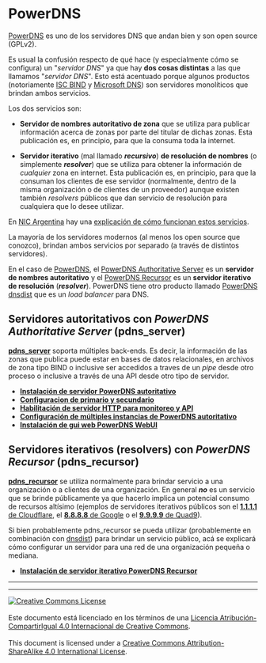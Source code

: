 # PowerDNS

[PowerDNS](https://www.powerdns.com/) es uno de los servidores DNS que andan
bien y son open source (GPLv2).

Es usual la confusión respecto de qué hace (y especialmente cómo se configura)
un "_servidor DNS_" ya que hay **dos cosas distintas** a las que llamamos
"_servidor DNS_".
Esto está acentuado porque algunos productos (notoriamente [ISC BIND](
https://www.isc.org/bind/) y [Microsoft DNS](
https://docs.microsoft.com/en-us/windows-server/networking/dns/dns-top)) son
servidores monolíticos que brindan ambos servicios.

Los dos servicios son:

* **Servidor de nombres autoritativo de zona** que se utiliza para publicar
información acerca de zonas por parte del titular de dichas zonas. Esta
publicación es, en principio, para que la consuma toda la internet.

* **Servidor iterativo** (mal llamado **_recursivo_**) **de resolución de
nombres** (o simplemente **_resolver_**) que se utiliza para obtener la
información de _cualquier_ zona en internet. Esta publicación es, en principio,
para que la consuman los clientes de ese servidor (normalmente, dentro de la
misma organización o de clientes de un proveedor) aunque existen también 
_resolvers_ públicos que dan servicio de resolución para cualquiera que lo 
desee utilizar.

En [NIC Argentina](https://nic.ar) hay una [explicación de cómo funcionan estos
servicios](https://nic.ar/es/novedades/noticias/como-funciona-el-dns).

La mayoría de los servidores modernos (al menos los open source que conozco),
brindan ambos servicios por separado (a través de distintos servidores).

En el caso de [PowerDNS](https://www.powerdns.com/software.html), el [PowerDNS
Authoritative Server](https://www.powerdns.com/auth.html) es un **servidor de
nombres autoritativo** y el
[PowerDNS Recursor](https://www.powerdns.com/recursor.html) es un **servidor
iterativo de resolución** (**_resolver_**). PowerDNS tiene otro producto llamado
[PowerDNS dnsdist](https://www.powerdns.com/dnsdist.html) que es un _load
balancer_ para DNS.

## Servidores autoritativos con _PowerDNS Authoritative Server_ (pdns_server)

**[pdns_server](https://doc.powerdns.com/authoritative/)** soporta múltiples 
back-ends.
Es decir, la información de las zonas que publica puede estar en bases de datos
relacionales, en archivos de zona tipo BIND o inclusive ser accedidos a traves
de un _pipe_ desde otro proceso o inclusive a través de una API desde otro tipo
de servidor.

<!-- Esto por ahora no lo estamos explicando 
Si bien pdns puede actuar como un servidor primario o secundario y transferir
zonas a través del mismo protocolo DNS usando NOTIFY, AXFR e IXFR, se recomienda
realizar la sincronización entre servidores autoritativos _fuera de banda_. Esto
es usualmente simple utilizando los mecanismos de replicación de las bases de
datos (especialmente si todos los servidores son administrados por la misma
organización). Esto es lo que la documentación de PowerDNS llama [replicación
nativa](https://doc.powerdns.com/authoritative/modes-of-operation.html#native-replication).
--> 


* **[Instalación de servidor PowerDNS 
autoritativo](pdns_server-instalacion.md)**
* **[Configuracion de primario y 
secundario](pdns_server-primario-secundario.md)**
* **[Habilitación de servidor HTTP para monitoreo y 
API](pdns_server-http-server-api.md)**
* **[Configuración de múltiples instancias de PowerDNS 
autoritativo](pdns_server-multiples-instancias.md)**
* **[Instalación de gui web PowerDNS WebUI](pdns_webui-instalacion.md)**

## Servidores iterativos (resolvers) con _PowerDNS Recursor_ (pdns_recursor)

**[pdns_recursor](https://doc.powerdns.com/recursor/)** se utiliza normalmente
para brindar servicio a una organización o a clientes de una organización.
En general **_no_** es un servicio que se brinde públicamente ya que hacerlo
implica un potencial consumo de recursos altísimo (ejemplos de servidores 
iterativos públicos son el [**1.1.1.1** de Cloudflare](https://1.1.1.1/dns/),
el [**8.8.8.8** de Google](https://developers.google.com/speed/public-dns/) o
el [**9.9.9.9** de Quad9](https://www.quad9.net/)).

Si bien probablemente pdns_recursor se pueda utilizar (probablemente en
combinación con [dnsdist](https://dnsdist.org/)) para brindar un servicio 
público, acá se explicará cómo configurar un servidor para una red de una 
organización pequeña o mediana.

* **[Instalación de servidor iterativo PowerDNS 
Recursor](pdns_recursor-instalacion.md)**

___
<!-- LICENSE -->
___
<a rel="licencia" href="http://creativecommons.org/licenses/by-sa/4.0/deed.es">
<img alt="Creative Commons License" style="border-width:0"
src="https://i.creativecommons.org/l/by-sa/4.0/88x31.png" /></a>
<br /><br />
Este documento está licenciado en los términos de una <a rel="licencia"
href="http://creativecommons.org/licenses/by-sa/4.0/deed.es">
Licencia Atribución-CompartirIgual 4.0 Internacional de Creative Commons</a>.
<br /><br />
This document is licensed under a <a rel="license" 
href="http://creativecommons.org/licenses/by-sa/4.0/deed.en">
Creative Commons Attribution-ShareAlike 4.0 International License</a>.
<!-- END --> 
